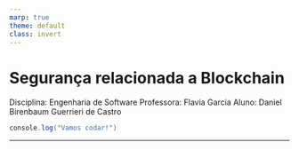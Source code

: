 ```yaml
---
marp: true
theme: default
class: invert
---
```


# Segurança relacionada a Blockchain

Disciplina: Engenharia de Software
Professora: Flavia Garcia
Aluno: Daniel Birenbaum Guerrieri de Castro

```csharp
console.log("Vamos codar!")
```

---
